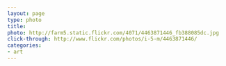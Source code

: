 ```yaml
---
layout: page
type: photo
title: 
photo: http://farm5.static.flickr.com/4071/4463871446_fb388085dc.jpg
click-through: http://www.flickr.com/photos/i-5-m/4463871446/
categories: 
- art
---
```

